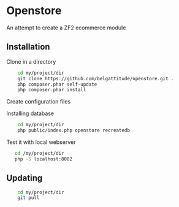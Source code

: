 # Openstore

An attempt to create a ZF2 ecommerce module 

## Installation

Clone in a directory

```sh
	cd my/project/dir
	git clone https://github.com/belgattitude/openstore.git .
	php composer.phar self-update
	php composer.phar install
```	

Create configuration files

Installing database

```sh
	cd my/project/dir
	php public/index.php openstore recreatedb
``` 

Test it with local webserver

```sh
   cd /my/project/dir
   php -S localhost:8082
```


## Updating

```sh
	cd my/project/dir
	git pull
```

	
	